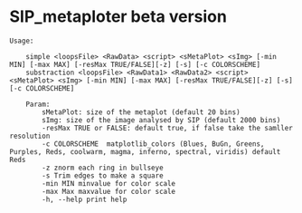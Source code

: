 # SIP_metaploter beta version

	Usage:
	
		simple <loopsFile> <RawData> <script> <sMetaPlot> <sImg> [-min MIN] [-max MAX] [-resMax TRUE/FALSE][-z] [-s] [-c COLORSCHEME]
		substraction <loopsFile> <RawData1> <RawData2> <script> <sMetaPlot> <sImg> [-min MIN] [-max MAX] [-resMax TRUE/FALSE][-z] [-s] [-c COLORSCHEME]
		
		Param:
			sMetaPlot: size of the metaplot (default 20 bins)
			sImg: size of the image analysed by SIP (default 2000 bins)
			-resMax TRUE or FALSE: default true, if false take the samller resolution
			-c COLORSCHEME  matplotlib_colors (Blues, BuGn, Greens, Purples, Reds, coolwarm, magma, inferno, spectral, viridis) default Reds
			-z znorm each ring in bullseye
			-s Trim edges to make a square
			-min MIN minvalue for color scale
			-max Max maxvalue for color scale
			-h, --help print help
